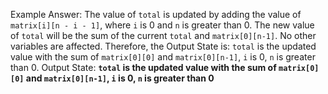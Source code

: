 Example Answer: 
The value of `total` is updated by adding the value of `matrix[i][n - i - 1]`, where `i` is 0 and `n` is greater than 0. The new value of `total` will be the sum of the current `total` and `matrix[0][n-1]`. No other variables are affected. Therefore, the Output State is: `total` is the updated value with the sum of `matrix[0][0]` and `matrix[0][n-1]`, `i` is 0, `n` is greater than 0.
Output State: **`total` is the updated value with the sum of `matrix[0][0]` and `matrix[0][n-1]`, `i` is 0, `n` is greater than 0**